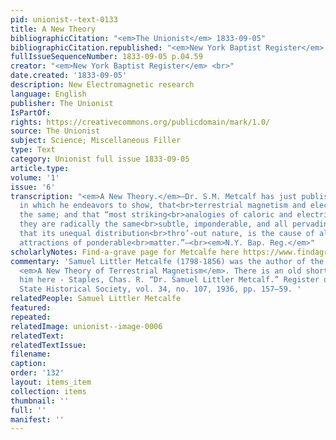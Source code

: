 ```yaml
---
pid: unionist--text-0133
title: A New Theory
bibliographicCitation: "<em>The Unionist</em> 1833-09-05"
bibliographicCitation.republished: "<em>New York Baptist Register</em> (not yet researched)<br>"
fullIssueSequenceNumber: 1833-09-05 p.04.59
creator: "<em>New York Baptist Register</em> <br>"
date.created: '1833-09-05'
description: New Electromagnetic research
language: English
publisher: The Unionist
IsPartOf: 
rights: https://creativecommons.org/publicdomain/mark/1.0/
source: The Unionist
subject: Science; Miscellaneous Filler
type: Text
category: Unionist full issue 1833-09-05
article.type: 
volume: '1'
issue: '6'
transcription: "<em>A New Theory.</em>—Dr. S.M. Metcalf has just published a work
  in which he endeavors to show, that<br>terrestrial magnetism and electricity are
  the same; and that “most striking<br>analogies of caloric and electricity shew that
  they are radically the same<br>subtle, imponderable, and all pervading element;
  that its unequal distribution<br>thro’-out nature, is the cause of all the various
  attractions of ponderable<br>matter.”—<br><em>N.Y. Bap. Reg.</em>"
scholarlyNotes: Find-a-grave page for Metcalfe here https://www.findagrave.com/memorial/30068747/samuel-l-metcalfe?_gl=1*1s6bsl9*_ga*MTUyMjQxNDg5NS4xNjU5NTYyOTE2*_ga_B2YGR3SSMB*NDE3NjUyZjMtMTQ5NC00YzNmLThkZTUtOTUzMjNmNTk0OGE1LjcuMS4xNjc4OTE2NTgwLjQxLjAuMA..*_ga_4QT8FMEX30*MTY3ODkxNjM2Ni42LjEuMTY3ODkxNjU4MS40MC4wLjA.
commentary: 'Samuel Littler Metcalfe (1798-1856) was the author of the 1833 volume
  <em>A New Theory of Terrestrial Magnetism</em>. There is an old short article about
  him here - Staples, Chas. R. “Dr. Samuel Littler Metcalf.” Register of Kentucky
  State Historical Society, vol. 34, no. 107, 1936, pp. 157–59. '
relatedPeople: Samuel Littler Metcalfe
featured: 
repeated: 
relatedImage: unionist--image-0006
relatedText: 
relatedTextIssue: 
filename: 
caption: 
order: '132'
layout: items_item
collection: items
thumbnail: ''
full: ''
manifest: ''
---
```

